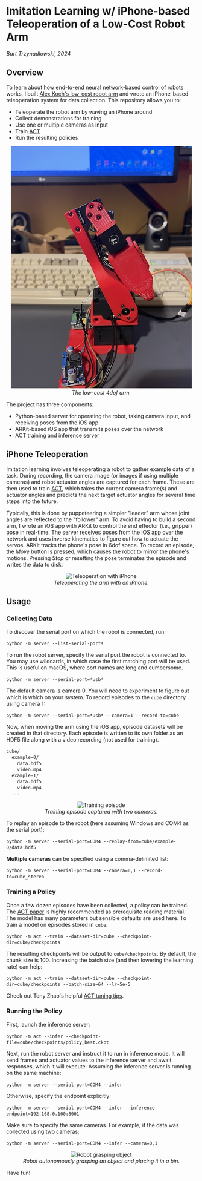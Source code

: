 # Imitation Learning w/ iPhone-based Teleoperation of a Low-Cost Robot Arm
*Bart Trzynadlowski, 2024*

## Overview

To learn about how end-to-end neural network-based control of robots works, I built [Alex Koch's low-cost robot arm](https://github.com/AlexanderKoch-Koch/low_cost_robot) and wrote an iPhone-based teleoperation system for data collection. This repository allows you to:

- Teleoperate the robot arm by waving an iPhone around
- Collect demonstrations for training
- Use one or multiple cameras as input
- Train [ACT](https://github.com/tonyzhaozh/act)
- Run the resulting policies

<p align="center">
<img alt="Robot arm" src="docs/images/arm.jpg"><br>
<i>The low-cost 4dof arm.</i>
</p>

The project has three components:

- Python-based server for operating the robot, taking camera input, and receiving poses from the iOS app
- ARKit-based iOS app that transmits poses over the network
- ACT training and inference server

## iPhone Teleoperation

Imitation learning involves teleoperating a robot to gather example data of a task. During recording, the camera image (or images if using multiple cameras) and robot actuator angles are captured for each frame. These are then used to train [ACT](https://github.com/tonyzhaozh/act), which takes the current camera frame(s) and actuator angles and predicts the next target actuator angles for several time steps into the future. 

Typically, this is done by puppeteering a simpler "leader" arm whose joint angles are reflected to the "follower" arm. To avoid having to build a second arm, I wrote an iOS app with ARKit to control the end effector (i.e., gripper) pose in real-time. The server receives poses from the iOS app over the network and uses inverse kinematics to figure out how to actuate the servos. ARKit tracks the phone's pose in 6dof space. To record an episode, the *Move* button is pressed, which causes the robot to mirror the phone's motions. Pressing *Stop* or resetting the pose terminates the episode and writes the data to disk.

<p align="center">
<img alt="Teleoperation with iPhone" src="docs/images/teleop.gif"><br>
<i>Teleoperating the arm with an iPhone.</i>
</p>

## Usage

### Collecting Data

To discover the serial port on which the robot is connected, run:

```
python -m server --list-serial-ports
```

To run the robot server, specify the serial port the robot is connected to. You may use wildcards, in which case the first matching port will be used. This is useful on macOS, where port names are long and cumbersome.

```
python -m server --serial-port=*usb*
```

The default camera is camera 0. You will need to experiment to figure out which is which on your system. To record episodes to the `cube` directory using camera 1:

```
python -m server --serial-port=*usb* --camera=1 --record-to=cube
```

Now, when moving the arm using the iOS app, episode datasets will be created in that directory. Each episode is written to its own folder as an HDF5 file along with a video recording (not used for training).

```
cube/
  example-0/
    data.hdf5
    video.mp4
  example-1/
    data.hdf5
    video.mp4
  ...
 ```

<p align="center">
<img alt="Training episode" src="docs/images/episode_2cams.gif"><br>
<i>Training episode captured with two cameras.</i>
</p>

To replay an episode to the robot (here assuming Windows and COM4 as the serial port):

```
python -m server --serial-port=COM4 --replay-from=cube/example-0/data.hdf5
```

**Multiple cameras** can be specified using a comma-delimited list:

```
python -m server --serial-port=COM4 --camera=0,1 --record-to=cube_stereo
```

### Training a Policy

Once a few dozen episodes have been collected, a policy can be trained. The [ACT paper](https://arxiv.org/abs/2304.13705) is highly recommended as prerequisite reading material. The model has many parameters but sensible defaults are used here. To train a model on episodes stored in `cube`:

```
python -m act --train --dataset-dir=cube --checkpoint-dir=cube/checkpoints
```

The resulting checkpoints will be output to `cube/checkpoints`. By default, the chunk size is 100. Increasing the batch size (and then lowering the learning rate) can help:

```
python -m act --train --dataset-dir=cube --checkpoint-dir=cube/checkpoints --batch-size=64 --lr=5e-5
```

Check out Tony Zhao's helpful [ACT tuning tips](https://docs.google.com/document/d/1FVIZfoALXg_ZkYKaYVh-qOlaXveq5CtvJHXkY25eYhs/edit?usp=sharing).

### Running the Policy

First, launch the inference server:

```
python -m act --infer --checkpoint-file=cube/checkpoints/policy_best.ckpt
```

Next, run the robot server and instruct it to run in inference mode. It will send frames and actuator values to the inference server and await responses, which it will execute. Assuming the inference server is running on the same machine:

```
python -m server --serial-port=COM4 --infer
```

Otherwise, specify the endpoint explicitly:

```
python -m server --serial-port=COM4 --infer --inference-endpoint=192.168.0.100:8001
```

Make sure to specify the same cameras. For example, if the data was collected using two cameras:

```
python -m server --serial-port=COM4 --infer --camera=0,1
```

<p align="center">
<img alt="Robot grasping object" src="docs/images/orange_cylinder.gif"><br>
<i>Robot autonomously grasping an object and placing it in a bin.</i>
</p>

Have fun!
